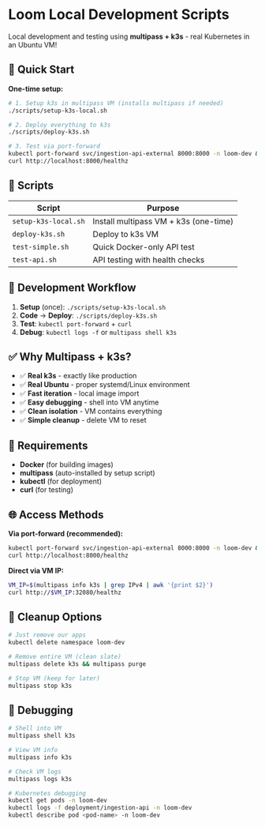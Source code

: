 # Loom Local Development Scripts

Local development and testing using **multipass + k3s** - real Kubernetes in an Ubuntu VM!

## 🚀 Quick Start

**One-time setup:**
```bash
# 1. Setup k3s in multipass VM (installs multipass if needed)
./scripts/setup-k3s-local.sh

# 2. Deploy everything to k3s
./scripts/deploy-k3s.sh

# 3. Test via port-forward
kubectl port-forward svc/ingestion-api-external 8000:8000 -n loom-dev &
curl http://localhost:8000/healthz
```

## 📁 Scripts

| Script | Purpose |
|--------|---------|
| `setup-k3s-local.sh` | Install multipass VM + k3s (one-time) |
| `deploy-k3s.sh` | Deploy to k3s VM |
| `test-simple.sh` | Quick Docker-only API test |
| `test-api.sh` | API testing with health checks |

## 🎯 Development Workflow

1. **Setup** (once): `./scripts/setup-k3s-local.sh`
2. **Code** → **Deploy**: `./scripts/deploy-k3s.sh`
3. **Test**: `kubectl port-forward` + `curl`
4. **Debug**: `kubectl logs -f` or `multipass shell k3s`

## ✅ Why Multipass + k3s?

- ✅ **Real k3s** - exactly like production
- ✅ **Real Ubuntu** - proper systemd/Linux environment
- ✅ **Fast iteration** - local image import
- ✅ **Easy debugging** - shell into VM anytime
- ✅ **Clean isolation** - VM contains everything
- ✅ **Simple cleanup** - delete VM to reset

## 🔧 Requirements

- **Docker** (for building images)
- **multipass** (auto-installed by setup script)
- **kubectl** (for deployment)
- **curl** (for testing)

## 🌐 Access Methods

**Via port-forward (recommended):**
```bash
kubectl port-forward svc/ingestion-api-external 8000:8000 -n loom-dev &
curl http://localhost:8000/healthz
```

**Direct via VM IP:**
```bash
VM_IP=$(multipass info k3s | grep IPv4 | awk '{print $2}')
curl http://$VM_IP:32080/healthz
```

## 🧹 Cleanup Options

```bash
# Just remove our apps
kubectl delete namespace loom-dev

# Remove entire VM (clean slate)
multipass delete k3s && multipass purge

# Stop VM (keep for later)
multipass stop k3s
```

## 🐞 Debugging

```bash
# Shell into VM
multipass shell k3s

# View VM info
multipass info k3s

# Check VM logs
multipass logs k3s

# Kubernetes debugging
kubectl get pods -n loom-dev
kubectl logs -f deployment/ingestion-api -n loom-dev
kubectl describe pod <pod-name> -n loom-dev
``` 